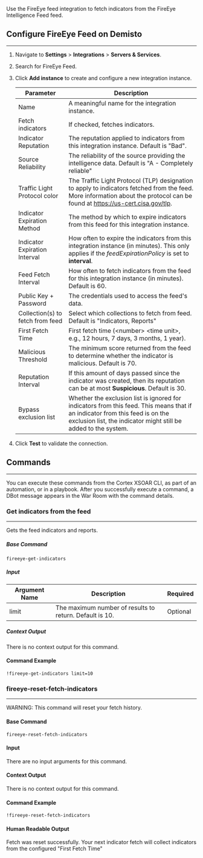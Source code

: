 
Use the FireEye feed integration to fetch indicators from the FireEye Intelligence Feed feed.

## Configure FireEye Feed on Demisto
---

1. Navigate to __Settings__ > __Integrations__ > __Servers & Services__.
2. Search for FireEye Feed.
3. Click __Add instance__ to create and configure a new integration instance.

    | Parameter | Description |
    | --- | --- |
    | Name | A meaningful name for the integration instance. |
    | Fetch indicators | If checked, fetches indicators. |
    | Indicator Reputation | The reputation applied to indicators from this integration instance. Default is "Bad". |
    | Source Reliability | The reliability of the source providing the intelligence data. Default is "A - Completely reliable" |
    | Traffic Light Protocol color | The Traffic Light Protocol (TLP) designation to apply to indicators fetched from the feed. More information about the protocol can be found at https://us-cert.cisa.gov/tlp. |
    | Indicator Expiration Method | The method by which to expire indicators from this feed for this integration instance. |
    | Indicator Expiration Interval | How often to expire the indicators from this integration instance (in minutes). This only applies if the *feedExpirationPolicy* is set to **interval**.|
    | Feed Fetch Interval | How often to fetch indicators from the feed for this integration instance (in minutes). Default is 60. | 
    | Public Key + Password | The credentials used to access the feed's data. | 
    | Collection(s) to fetch from feed | Select which collections to fetch from feed. Default is "Indicators, Reports" |
    | First Fetch Time | First fetch time (\<number\> \<time unit\>, e.g., 12 hours, 7 days, 3 months, 1 year). |
    | Malicious Threshold | The minimum score returned from the feed to determine whether the indicator is malicious. Default is 70. | 
    | Reputation Interval | If this amount of days passed since the indicator was created, then its reputation can be at most **Suspicious**. Default is 30. | 
    | Bypass exclusion list | Whether the exclusion list is ignored for indicators from this feed. This means that if an indicator from this feed is on the exclusion list, the indicator might still be added to the system. |

4. Click __Test__ to validate the connection.


## Commands
---
You can execute these commands from the Cortex XSOAR CLI, as part of an automation, or in a playbook.
After you successfully execute a command, a DBot message appears in the War Room with the command details.

### Get indicators from the feed
---
Gets the feed indicators and reports.

##### Base Command

`fireeye-get-indicators`
##### Input

| **Argument Name** | **Description** | **Required** |
| --- | --- | --- |
| limit | The maximum number of results to return. Default is 10. | Optional | 


##### Context Output

There is no context output for this command.

#### Command Example
```!fireeye-get-indicators limit=10```


### fireeye-reset-fetch-indicators
***
WARNING: This command will reset your fetch history.

#### Base Command

`fireeye-reset-fetch-indicators`
#### Input

There are no input arguments for this command.

#### Context Output

There is no context output for this command.

#### Command Example
```!fireeye-reset-fetch-indicators```

#### Human Readable Output
Fetch was reset successfully. Your next indicator fetch will collect indicators from the configured "First Fetch Time"

